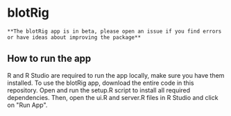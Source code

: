 # blotRig

    **The blotRig app is in beta, please open an issue if you find errors or have ideas about improving the package**

## How to run the app

R and R Studio are required to run the app locally, make sure you have them installed. To use the blotRig app, download the entire code in this repository. Open and run the setup.R script to install all required dependencies. Then, open the ui.R and server.R files in R Studio and click on "Run App".
